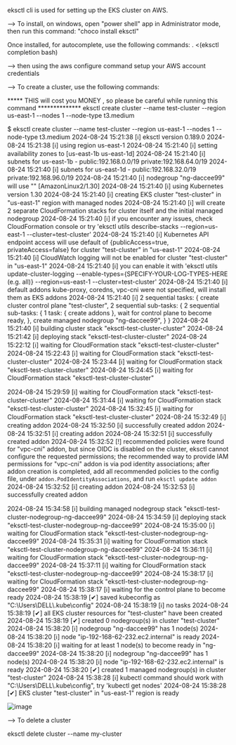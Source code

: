 eksctl cli is used for setting up the EKS cluster on AWS.

-->  To install, on windows, open "power shell" app in Administrator mode, then run this command: "choco install eksctl"

Once installed, for autocomplete, use the following commands: . <(eksctl completion bash)

-->  then using the aws configure command setup your AWS account credentials

-->  To create a cluster, use the following commands:

***** THIS will cost you MONEY , so please be careful while running this command **************
eksctl create cluster --name test-cluster --region us-east-1 --nodes 1 --node-type t3.medium

$ eksctl create cluster --name test-cluster --region us-east-1 --nodes 1 --node-type t3.medium
2024-08-24 15:21:38 [ℹ]  eksctl version 0.189.0
2024-08-24 15:21:38 [ℹ]  using region us-east-1
2024-08-24 15:21:40 [ℹ]  setting availability zones to [us-east-1b us-east-1d]
2024-08-24 15:21:40 [ℹ]  subnets for us-east-1b - public:192.168.0.0/19 private:192.168.64.0/19
2024-08-24 15:21:40 [ℹ]  subnets for us-east-1d - public:192.168.32.0/19 private:192.168.96.0/19
2024-08-24 15:21:40 [ℹ]  nodegroup "ng-daccee99" will use "" [AmazonLinux2/1.30]
2024-08-24 15:21:40 [ℹ]  using Kubernetes version 1.30
2024-08-24 15:21:40 [ℹ]  creating EKS cluster "test-cluster" in "us-east-1" region with managed nodes
2024-08-24 15:21:40 [ℹ]  will create 2 separate CloudFormation stacks for cluster itself and the initial managed nodegroup
2024-08-24 15:21:40 [ℹ]  if you encounter any issues, check CloudFormation console or try 'eksctl utils describe-stacks --region=us-east-1 --cluster=test-cluster'
2024-08-24 15:21:40 [ℹ]  Kubernetes API endpoint access will use default of {publicAccess=true, privateAccess=false} for cluster "test-cluster" in "us-east-1"
2024-08-24 15:21:40 [ℹ]  CloudWatch logging will not be enabled for cluster "test-cluster" in "us-east-1"
2024-08-24 15:21:40 [ℹ]  you can enable it with 'eksctl utils update-cluster-logging --enable-types={SPECIFY-YOUR-LOG-TYPES-HERE (e.g. all)} --region=us-east-1 --cluster=test-cluster'
2024-08-24 15:21:40 [ℹ]  default addons kube-proxy, coredns, vpc-cni were not specified, will install them as EKS addons
2024-08-24 15:21:40 [ℹ]
2 sequential tasks: { create cluster control plane "test-cluster",
    2 sequential sub-tasks: {
        2 sequential sub-tasks: {
            1 task: { create addons },
            wait for control plane to become ready,
        },
        create managed nodegroup "ng-daccee99",
    }
}
2024-08-24 15:21:40 [ℹ]  building cluster stack "eksctl-test-cluster-cluster"
2024-08-24 15:21:42 [ℹ]  deploying stack "eksctl-test-cluster-cluster"
2024-08-24 15:22:12 [ℹ]  waiting for CloudFormation stack "eksctl-test-cluster-cluster"
2024-08-24 15:22:43 [ℹ]  waiting for CloudFormation stack "eksctl-test-cluster-cluster"
2024-08-24 15:23:44 [ℹ]  waiting for CloudFormation stack "eksctl-test-cluster-cluster"
2024-08-24 15:24:45 [ℹ]  waiting for CloudFormation stack "eksctl-test-cluster-cluster"

2024-08-24 15:29:59 [ℹ]  waiting for CloudFormation stack "eksctl-test-cluster-cluster"
2024-08-24 15:31:44 [ℹ]  waiting for CloudFormation stack "eksctl-test-cluster-cluster"
2024-08-24 15:32:45 [ℹ]  waiting for CloudFormation stack "eksctl-test-cluster-cluster"
2024-08-24 15:32:49 [ℹ]  creating addon
2024-08-24 15:32:50 [ℹ]  successfully created addon
2024-08-24 15:32:51 [ℹ]  creating addon
2024-08-24 15:32:51 [ℹ]  successfully created addon
2024-08-24 15:32:52 [!]  recommended policies were found for "vpc-cni" addon, but since OIDC is disabled on the cluster, eksctl cannot configure the requested permissions; the recommended way to provide IAM permissions for "vpc-cni" addon is via pod identity associations; after addon creation is completed, add all recommended policies to the config file, under `addon.PodIdentityAssociations`, and run `eksctl update addon`
2024-08-24 15:32:52 [ℹ]  creating addon
2024-08-24 15:32:53 [ℹ]  successfully created addon


2024-08-24 15:34:58 [ℹ]  building managed nodegroup stack "eksctl-test-cluster-nodegroup-ng-daccee99"
2024-08-24 15:34:59 [ℹ]  deploying stack "eksctl-test-cluster-nodegroup-ng-daccee99"
2024-08-24 15:35:00 [ℹ]  waiting for CloudFormation stack "eksctl-test-cluster-nodegroup-ng-daccee99"
2024-08-24 15:35:31 [ℹ]  waiting for CloudFormation stack "eksctl-test-cluster-nodegroup-ng-daccee99"
2024-08-24 15:36:11 [ℹ]  waiting for CloudFormation stack "eksctl-test-cluster-nodegroup-ng-daccee99"
2024-08-24 15:37:11 [ℹ]  waiting for CloudFormation stack "eksctl-test-cluster-nodegroup-ng-daccee99"
2024-08-24 15:38:17 [ℹ]  waiting for CloudFormation stack "eksctl-test-cluster-nodegroup-ng-daccee99"
2024-08-24 15:38:17 [ℹ]  waiting for the control plane to become ready
2024-08-24 15:38:19 [✔]  saved kubeconfig as "C:\\Users\\DELL\\.kube\\config"
2024-08-24 15:38:19 [ℹ]  no tasks
2024-08-24 15:38:19 [✔]  all EKS cluster resources for "test-cluster" have been created
2024-08-24 15:38:19 [✔]  created 0 nodegroup(s) in cluster "test-cluster"
2024-08-24 15:38:20 [ℹ]  nodegroup "ng-daccee99" has 1 node(s)
2024-08-24 15:38:20 [ℹ]  node "ip-192-168-62-232.ec2.internal" is ready
2024-08-24 15:38:20 [ℹ]  waiting for at least 1 node(s) to become ready in "ng-daccee99"
2024-08-24 15:38:20 [ℹ]  nodegroup "ng-daccee99" has 1 node(s)
2024-08-24 15:38:20 [ℹ]  node "ip-192-168-62-232.ec2.internal" is ready
2024-08-24 15:38:20 [✔]  created 1 managed nodegroup(s) in cluster "test-cluster"
2024-08-24 15:38:28 [ℹ]  kubectl command should work with "C:\\Users\\DELL\\.kube\\config", try 'kubectl get nodes'
2024-08-24 15:38:28 [✔]  EKS cluster "test-cluster" in "us-east-1" region is ready


![image](https://github.com/user-attachments/assets/22747edb-2fe0-4a20-a18c-3c50c2381846)

-->  To delete a cluster 

eksctl delete cluster --name my-cluster
